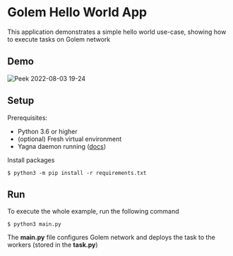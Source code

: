 # Golem Hello World App

This application demonstrates a simple hello world use-case, showing how to execute tasks on Golem network

## Demo

![Peek 2022-08-03 19-24](https://user-images.githubusercontent.com/5244214/182671252-b82499a5-3524-4c5a-bda1-f1df8a00ed66.gif)

## Setup

Prerequisites:

- Python 3.6 or higher
- (optional) Fresh virtual environment
- Yagna daemon running ([docs](https://handbook.golem.network/requestor-tutorials/flash-tutorial-of-requestor-development))

Install packages

```
$ python3 -m pip install -r requirements.txt
```

## Run

To execute the whole example, run the following command

```
$ python3 main.py
```

The **main.py** file configures Golem network and deploys the task to the workers (stored in the **task.py**)

